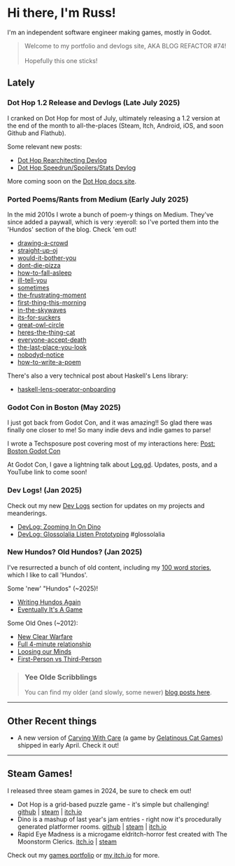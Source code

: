 Hi there, I'm Russ!
===================

I'm an independent software engineer making games, mostly in Godot.

> Welcome to my portfolio and devlogs site, AKA BLOG REFACTOR #74!\
> \
> Hopefully this one sticks!

## Lately

### Dot Hop 1.2 Release and Devlogs (Late July 2025)

I cranked on Dot Hop for most of July, ultimately releasing a 1.2 version at the
end of the month to all-the-places (Steam, Itch, Android, iOS, and soon Github
and Flathub).

Some relevant new posts:

* [Dot Hop Rearchitecting Devlog](https://russmatney.com/#/devlogs/2025-07-26-dothopping-rearchitecting)
* [Dot Hop Speedrun/Spoilers/Stats Devlog](https://russmatney.com/#/devlogs/2025-06-10-dothop-speedrun)

More coming soon on the [Dot Hop docs site](https://russmatney.github.io/dothop/#/).

### Ported Poems/Rants from Medium (Early July 2025)

In the mid 2010s I wrote a bunch of poem-y things on Medium. They've since added
a paywall, which is very :eyeroll: so I've ported them into the 'Hundos' section
of the blog. Check 'em out!

* [drawing-a-crowd](/posts/100-worders/2016-04-02-drawing-a-crowd.md)
* [straight-up-oj](/posts/100-worders/2015-10-22-straight-up-oj.md)
* [would-it-bother-you](/posts/100-worders/2015-10-07-would-it-bother-you.md)
* [dont-die-pizza](/posts/100-worders/2015-10-03-dont-die-pizza.md)
* [how-to-fall-asleep](/posts/100-worders/2015-10-03-how-to-fall-asleep.md)
* [ill-tell-you](/posts/100-worders/2015-10-03-ill-tell-you.md)
* [sometimes](/posts/100-worders/2015-10-03-sometimes.md)
* [the-frustrating-moment](/posts/100-worders/2015-10-03-the-frustrating-moment.md)
* [first-thing-this-morning](/posts/100-worders/2014-02-16-first-thing-this-morning.md)
* [in-the-skywaves](/posts/100-worders/2013-07-28-in-the-skywaves.md)
* [its-for-suckers](/posts/100-worders/2013-07-28-its-for-suckers.md)
* [great-owl-circle](/posts/100-worders/2013-04-13-great-owl-circle.md)
* [heres-the-thing-cat](/posts/100-worders/2013-04-13-heres-the-thing-cat.md)
* [everyone-accept-death](/posts/100-worders/2013-04-09-everyone-accept-death.md)
* [the-last-place-you-look](/posts/100-worders/2013-04-09-the-last-place-you-look.md)
* [nobodyd-notice](/posts/100-worders/2013-04-04-nobodyd-notice.md)
* [how-to-write-a-poem](/posts/100-worders/2013-04-03-how-to-write-a-poem.md)

There's also a very technical post about Haskell's Lens library:

* [haskell-lens-operator-onboarding](/posts/techsposure/2018-05-22-haskell-lens-operator-onboarding.md)

### Godot Con in Boston (May 2025)

I just got back from Godot Con, and it was amazing!! So glad there was finally
one closer to me! So many indie devs and indie games to parse!

I wrote a Techsposure post covering most of my interactions here:
[Post: Boston Godot Con](/posts/techsposure/2025-05-09-boston-godot-con.md)

At Godot Con, I gave a lightning talk about
[Log.gd](https://github.com/russmatney/log.gd). Updates, posts, and a YouTube
link to come soon!

### Dev Logs! (Jan 2025)

Check out my new [Dev Logs](/devlogs/) section for updates on my projects and meanderings.

* [DevLog: Zooming In On Dino](/devlogs/2025-01-08-zooming-in-on-dino.md)
* [DevLog: Glossolalia Listen Prototyping](/devlogs/2024-12-11-glossolalia-listen-prototyping.md) #glossolalia

### New Hundos? Old Hundos? (Jan 2025)

I've resurrected a bunch of old content, including my [100 word
stories](/posts/100-worders/), which I like to call 'Hundos'.

Some 'new' "Hundos" (~2025)!

* [Writing Hundos Again](/posts/100-worders/2025-01-05-writing-hundos-again.md)
* [Eventually It's A Game](/posts/100-worders/2025-01-06-eventually-its-a-game.md)

Some Old Ones (~2012):

* [New Clear Warfare](/posts/100-worders/2012-07-06-new-clear-warfare.md)
* [Full 4-minute relationship](/posts/100-worders/2012-07-03-full-4-minute-relationship.md)
* [Loosing our Minds](/posts/100-worders/2012-08-23-loosing-our-minds.md)
* [First-Person vs Third-Person](/posts/100-worders/2012-02-11-first-person-vs-third-person.md)

> ### Yee Olde Scribblings
>
> You can find my older (and slowly, some newer) [blog posts here](/posts/).


---

## Other Recent things

- A new version of [Carving With Care](https://gelcatgames.itch.io/carving-with-care) (a game by [Gelatinous Cat
Games](https://gelcatgames.itch.io)) shipped in early April. Check it out!

---

## Steam Games!

I released three steam games in 2024, be sure to check em out!

- Dot Hop is a grid-based puzzle game - it's simple but challenging!
 [github](https://github.com/russmatney/dothop) |
 [steam](https://store.steampowered.com/app/2779710/Dot_Hop/) |
 [itch.io](https://russmatney.itch.io/dot-hop)
- Dino is a mashup of last year's jam entries - right now it's procedurally
 generated platformer rooms.
 [github](https://github.com/russmatney/dino)
| [steam](https://store.steampowered.com/app/2589550/Dino/)
| [itch.io](https://russmatney.itch.io/dino)
- Rapid Eye Madness is a microgame eldritch-horror fest created with The
Moonstorm Clerics.
[itch.io](https://moonstorm-clerics.itch.io/rapid-eye-madness) | [steam](https://store.steampowered.com/app/3248030/Rapid_Eye_Madness)

Check out my [games portfolio](/portfolio/games.md) or [my itch.io](https://russmatney.itch.io) for more.

